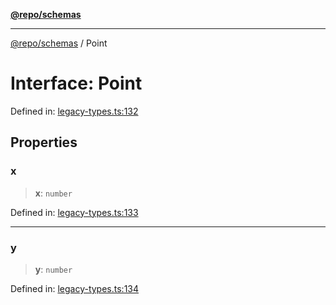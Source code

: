 [**@repo/schemas**](../README.md)

***

[@repo/schemas](../README.md) / Point

# Interface: Point

Defined in: [legacy-types.ts:132](https://github.com/alexqguo/drinking-board-game-v3/blob/1fd51bdd7d56dd7c938617f9ae2969ed8892dac1/packages/schemas/src/legacy-types.ts#L132)

## Properties

### x

> **x**: `number`

Defined in: [legacy-types.ts:133](https://github.com/alexqguo/drinking-board-game-v3/blob/1fd51bdd7d56dd7c938617f9ae2969ed8892dac1/packages/schemas/src/legacy-types.ts#L133)

***

### y

> **y**: `number`

Defined in: [legacy-types.ts:134](https://github.com/alexqguo/drinking-board-game-v3/blob/1fd51bdd7d56dd7c938617f9ae2969ed8892dac1/packages/schemas/src/legacy-types.ts#L134)
